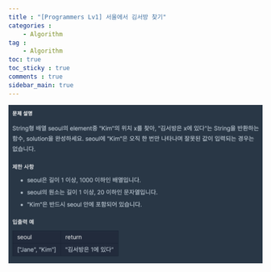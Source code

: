```yaml
---
title : "[Programmers Lv1] 서울에서 김서방 찾기"
categories :
    - Algorithm
tag :
    - Algorithm
toc: true
toc_sticky : true
comments : true
sidebar_main: true
---
```


<img src="../../images/find_kim.png" alt="find_kim" style="zoom:50%;" />
